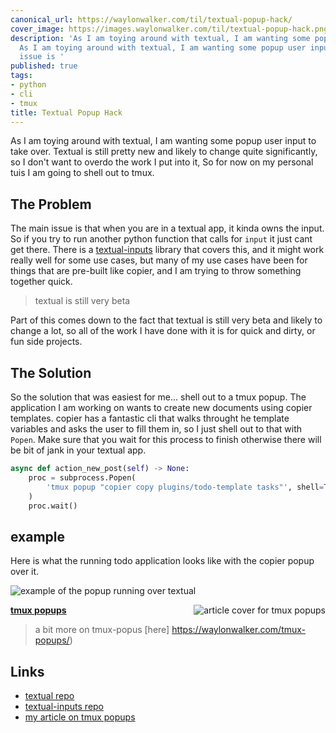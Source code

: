 ```yaml
---
canonical_url: https://waylonwalker.com/til/textual-popup-hack/
cover_image: https://images.waylonwalker.com/til/textual-popup-hack.png
description: 'As I am toying around with textual, I am wanting some popup user input
  As I am toying around with textual, I am wanting some popup user input The main
  issue is '
published: true
tags:
- python
- cli
- tmux
title: Textual Popup Hack
---
```


As I am toying around with textual, I am wanting some popup user input to take over.  Textual is still pretty new and likely to change quite significantly, so I don't want to overdo the work I put into it, So for now on my personal tuis I am going to shell out to tmux.

## The Problem

The main issue is that when you are in a textual app, it kinda owns the input.  So if you try to run another python function that calls for
`input` it just cant get there.  There is a
[textual-inputs](https://github.com/sirfuzzalot/textual-inputs) library that covers this, and it might work really well for some use cases, but many of my use cases have been for things that are pre-built like copier, and I am trying to throw something together quick.

> textual is still very beta

Part of this comes down to the fact that textual is still very beta and likely to change a lot, so all of the work I have done with it is for quick and dirty, or fun side projects.

## The Solution

So the solution that was easiest for me... shell out to a tmux popup. The application I am working on wants to create new documents using copier templates.  copier has a fantastic cli that walks throught he template variables and asks the user to fill them in, so I just shell out to that with `Popen`.  Make sure that you wait for this process to finish otherwise there will be bit of jank in your textual app.

``` python
async def action_new_post(self) -> None:
    proc = subprocess.Popen(
        'tmux popup "copier copy plugins/todo-template tasks"', shell=True
    )
    proc.wait()
```

## example

Here is what the running todo application looks like with the copier popup over it.

![example of the popup running over textual](https://images.waylonwalker.com/textual-popup-hack.png)


  <div class="onelinelink-wrapper">
      <a class="onelinelink" href="https://waylonwalker.com/tmux-popups/">
          <img style="float: right;" align='right' src="https://images.waylonwalker.com/tmux-popups-og_250x140.png" alt="article cover for 
 tmux popups
"/>
          <p><strong>
 tmux popups
</strong></p>
      </a>
  </div>


> a bit more on tmux-popus [here] https://waylonwalker.com/tmux-popups/)

## Links

* [textual repo](https://github.com/Textualize/textual/)
* [textual-inputs repo](https://github.com/sirfuzzalot/textual-inputs)
* [my article on tmux popups](https://waylonwalker.com/tmux-popups/)